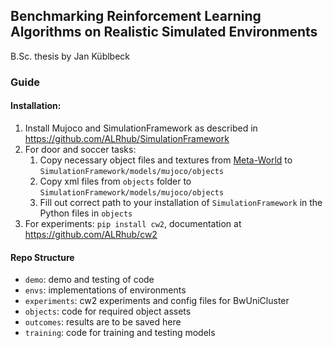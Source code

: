 ## Benchmarking Reinforcement Learning Algorithms on Realistic Simulated Environments

B.Sc. thesis by Jan Küblbeck

### Guide

#### Installation:

1. Install Mujoco and SimulationFramework as described in https://github.com/ALRhub/SimulationFramework
2. For door and soccer tasks:
   1. Copy necessary object files and textures from [Meta-World](https://github.com/Farama-Foundation/Metaworld) to `SimulationFramework/models/mujoco/objects`
   2. Copy xml files from `objects` folder to `SimulationFramework/models/mujoco/objects`
   3. Fill out correct path to your installation of `SimulationFramework` in the Python files in `objects`
3. For experiments: `pip install cw2`, documentation at https://github.com/ALRhub/cw2

#### Repo Structure

* `demo`: demo and testing of code
* `envs`: implementations of environments
* `experiments`: cw2 experiments and config files for BwUniCluster
* `objects`: code for required object assets
* `outcomes`: results are to be saved here
* `training`: code for training and testing models